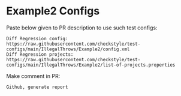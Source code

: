 # Example2 Configs
Paste below given to PR description to use such test configs:
```
Diff Regression config: https://raw.githubusercontent.com/checkstyle/test-configs/main/IllegalThrows/Example2/config.xml
Diff Regression projects: https://raw.githubusercontent.com/checkstyle/test-configs/main/IllegalThrows/Example2/list-of-projects.properties
```
Make comment in PR:
```
Github, generate report
```
